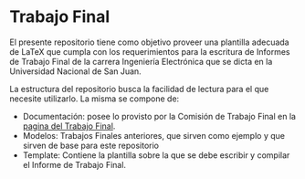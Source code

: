 # Trabajo Final

El presente repositorio tiene como objetivo proveer una plantilla adecuada de
LaTeX que cumpla con los requerimientos para la escritura de Informes de Trabajo
Final de la carrera Ingeniería Electrónica que se dicta en la Universidad
Nacional de San Juan.

La estructura del repositorio busca la facilidad de lectura para el que necesite
utilizarlo. La misma se compone de:

  * Documentación: posee lo provisto por la Comisión de Trabajo Final en la
  [pagina del Trabajo Final][dea_tf].
  * Modelos: Trabajos Finales anteriores, que sirven como ejemplo y que
  sirven de base para este repositorio
  * Template: Contiene la plantilla sobre la que se debe escribir y compilar
  el Informe de Trabajo Final.



  [dea_tf]: http://dea.unsj.edu.ar/tfelo/
